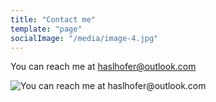 ```yaml
---
title: "Contact me"
template: "page"
socialImage: "/media/image-4.jpg"
---
```


You can reach me at haslhofer@outlook.com

![You can reach me at haslhofer@outlook.com](/media/image-4.jpg)